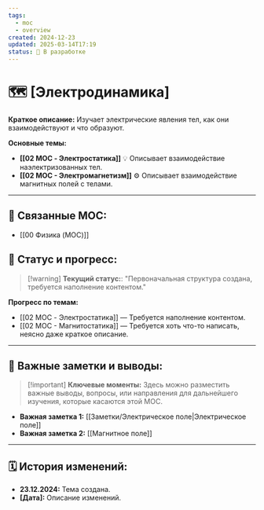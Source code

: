 ```yaml
---
tags:
  - moc
  - overview
created: 2024-12-23
updated: 2025-03-14T17:19
status: 🚧 В разработке
---
```


# 🗺️ **[Электродинамика]**

**Краткое описание:**  Изучает электрические явления тел, как они взаимодействуют и что образуют.

**Основные темы:**

- **[[02 MOC - Электростатика]]** 💡  Описывает взаимодействие наэлектризованных тел.
- **[[02 МОС - Электромагнетизм]]** ⚙️  Описывает взаимодействие магнитных полей с телами.

---

## 🔗 **Связанные MOC:**

- [[00 Физика (MOC)]]

## 🚦 **Статус и прогресс:**

> [!warning] **Текущий статус:**: "Первоначальная структура создана, требуется наполнение контентом."

**Прогресс по темам:**

- [[02 MOC - Электростатика]] — Требуется наполнение контентом.
- [[02 МОС - Магнитостатика]] — Требуется хоть что-то написать, неясно даже краткое описание.

---

## 📌 **Важные заметки и выводы:**

> [!important] **Ключевые моменты:** Здесь можно разместить важные выводы, вопросы, или направления для дальнейшего изучения, которые касаются этой MOC.

- **Важная заметка 1:** [[Заметки/Электрическое поле|Электрическое поле]]
- **Важная заметка 2:** [[Магнитное поле]]

---

## 🗓️ **История изменений:**

- **23.12.2024:**  Тема создана.
- **[Дата]:**  Описание изменений.